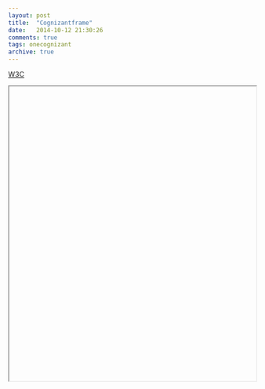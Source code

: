 ```yaml
---
layout: post
title:  "Cognizantframe"
date:   2014-10-12 21:30:26
comments: true
tags: onecognizant
archive: true
---
```



<a href="http://www.w3.org/" target="foo">W3C</a>
<iframe width="100%" height="600" name="foo"></iframe>
